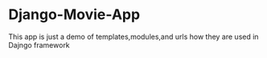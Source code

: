 # Django-Movie-App
This app is just a demo of templates,modules,and urls how they are used in Dajngo framework
